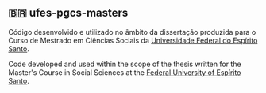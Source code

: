 🇧🇷 ufes-pgcs-masters
---

Código desenvolvido e utilizado no âmbito da dissertação produzida para o Curso de Mestrado em Ciências Sociais da [Universidade Federal do Espírito Santo](https://ufes.br).

Code developed and used within the scope of the thesis written for the Master's Course in Social Sciences at the [Federal University of Espírito Santo](https://ufes.br).
